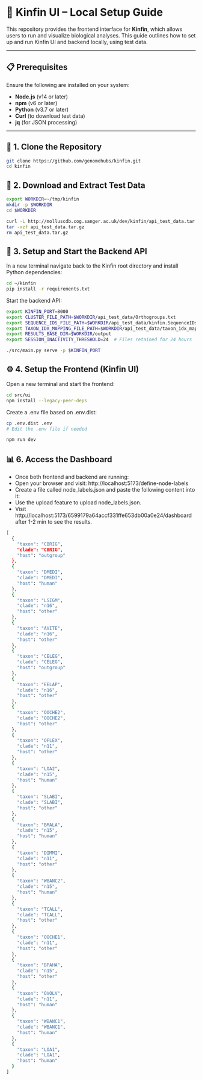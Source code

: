 # 🧬 Kinfin UI – Local Setup Guide

This repository provides the frontend interface for **Kinfin**, which allows users to run and visualize biological analyses. This guide outlines how to set up and run Kinfin UI and backend locally, using test data.

---

## 📋 Prerequisites

Ensure the following are installed on your system:

- **Node.js** (v14 or later)
- **npm** (v6 or later)
- **Python** (v3.7 or later)
- **Curl** (to download test data)
- **jq** (for JSON processing)

---

## 🔧 1. Clone the Repository

```bash
git clone https://github.com/genomehubs/kinfin.git
cd kinfin
```

## 📂 2. Download and Extract Test Data

```bash
export WORKDIR=~/tmp/kinfin
mkdir -p $WORKDIR
cd $WORKDIR

curl -L http://molluscdb.cog.sanger.ac.uk/dev/kinfin/api_test_data.tar.gz -o api_test_data.tar.gz
tar -xzf api_test_data.tar.gz
rm api_test_data.tar.gz
```

## 🧪 3. Setup and Start the Backend API

In a new terminal navigate back to the Kinfin root directory and install Python dependencies:

```bash
cd ~/kinfin
pip install -r requirements.txt
```

Start the backend API:

```bash
export KINFIN_PORT=8000
export CLUSTER_FILE_PATH=$WORKDIR/api_test_data/Orthogroups.txt
export SEQUENCE_IDS_FILE_PATH=$WORKDIR/api_test_data/kinfin.SequenceIDs.txt
export TAXON_IDX_MAPPING_FILE_PATH=$WORKDIR/api_test_data/taxon_idx_mapping.json
export RESULTS_BASE_DIR=$WORKDIR/output
export SESSION_INACTIVITY_THRESHOLD=24  # Files retained for 24 hours

./src/main.py serve -p $KINFIN_PORT
```

## ⚙️ 4. Setup the Frontend (Kinfin UI)

Open a new terminal and start the frontend:

```bash
cd src/ui
npm install --legacy-peer-deps
```

Create a .env file based on .env.dist:

```bash
cp .env.dist .env
# Edit the .env file if needed
```

```bash
npm run dev
```

## 📊 6. Access the Dashboard

- Once both frontend and backend are running:
- Open your browser and visit: http://localhost:5173/define-node-labels
- Create a file called node_labels.json and paste the following content into it:
- Use the upload feature to upload node_labels.json.
- Visit http://localhost:5173/6599179a64accf331ffe653db00a0e24/dashboard after 1-2 min to see the results.

```bash
[
  {
    "taxon": "CBRIG",
    "clade": "CBRIG",
    "host": "outgroup"
  },
  {
    "taxon": "DMEDI",
    "clade": "DMEDI",
    "host": "human"
  },
  {
    "taxon": "LSIGM",
    "clade": "n16",
    "host": "other"
  },
  {
    "taxon": "AVITE",
    "clade": "n16",
    "host": "other"
  },
  {
    "taxon": "CELEG",
    "clade": "CELEG",
    "host": "outgroup"
  },
  {
    "taxon": "EELAP",
    "clade": "n16",
    "host": "other"
  },
  {
    "taxon": "OOCHE2",
    "clade": "OOCHE2",
    "host": "other"
  },
  {
    "taxon": "OFLEX",
    "clade": "n11",
    "host": "other"
  },
  {
    "taxon": "LOA2",
    "clade": "n15",
    "host": "human"
  },
  {
    "taxon": "SLABI",
    "clade": "SLABI",
    "host": "other"
  },
  {
    "taxon": "BMALA",
    "clade": "n15",
    "host": "human"
  },
  {
    "taxon": "DIMMI",
    "clade": "n11",
    "host": "other"
  },
  {
    "taxon": "WBANC2",
    "clade": "n15",
    "host": "human"
  },
  {
    "taxon": "TCALL",
    "clade": "TCALL",
    "host": "other"
  },
  {
    "taxon": "OOCHE1",
    "clade": "n11",
    "host": "other"
  },
  {
    "taxon": "BPAHA",
    "clade": "n15",
    "host": "other"
  },
  {
    "taxon": "OVOLV",
    "clade": "n11",
    "host": "human"
  },
  {
    "taxon": "WBANC1",
    "clade": "WBANC1",
    "host": "human"
  },
  {
    "taxon": "LOA1",
    "clade": "LOA1",
    "host": "human"
  }
]

```
